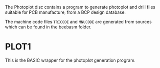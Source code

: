 The Photoplot disc contains a program to generate photoplot and drill files suitable for PCB manufacture, from a BCP design database.

The machine code files `TRICODE` and `MNUCODE` are generated from sources which can be found in the beebasm folder.

# PLOT1 #

This is the BASIC wrapper for the photoplot generation program.
